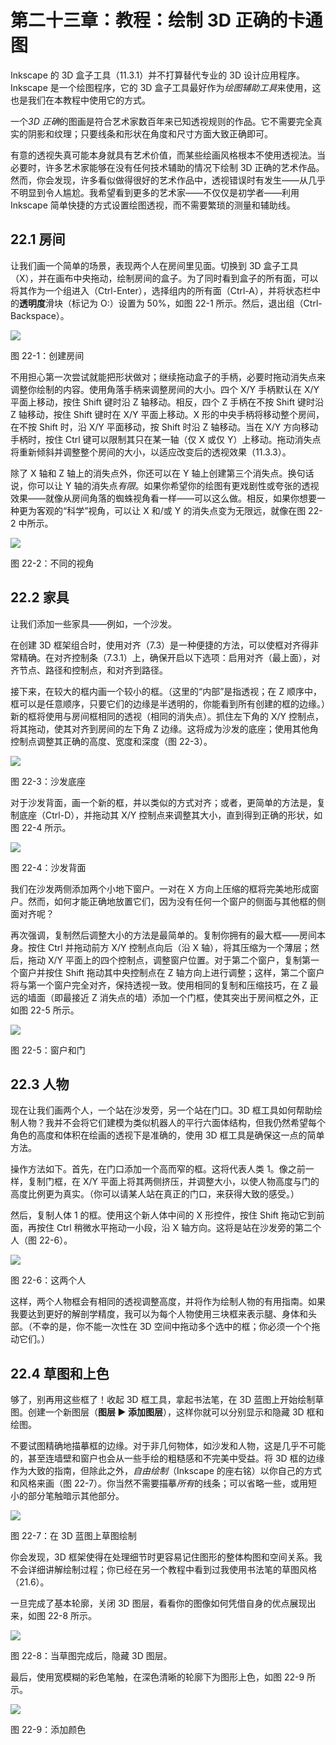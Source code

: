 # 第二十三章：教程：绘制 3D 正确的卡通图

Inkscape 的 3D 盒子工具（11.3.1）并不打算替代专业的 3D 设计应用程序。Inkscape 是一个绘图程序，它的 3D 盒子工具最好作为*绘图辅助工具*来使用，这也是我们在本教程中使用它的方式。

一个*3D 正确*的图画是符合艺术家数百年来已知透视规则的作品。它不需要完全真实的阴影和纹理；只要线条和形状在角度和尺寸方面大致正确即可。

有意的透视失真可能本身就具有艺术价值，而某些绘画风格根本不使用透视法。当必要时，许多艺术家能够在没有任何技术辅助的情况下绘制 3D 正确的艺术作品。然而，你会发现，许多看似做得很好的艺术作品中，透视错误时有发生——从几乎不明显到令人尴尬。我希望看到更多的艺术家——不仅仅是初学者——利用 Inkscape 简单快捷的方式设置绘图透视，而不需要繁琐的测量和辅助线。

## 22.1 房间

让我们画一个简单的场景，表现两个人在房间里见面。切换到 3D 盒子工具（X），并在画布中央拖动，绘制房间的盒子。为了同时看到盒子的所有面，可以将其作为一个组进入（Ctrl-Enter），选择组内的所有面（Ctrl-A），并将状态栏中的**透明度**滑块（标记为 O:）设置为 50%，如图 22-1 所示。然后，退出组（Ctrl-Backspace）。

![](img/t04-01.svg.png)

图 22-1：创建房间

不用担心第一次尝试就能把形状做对；继续拖动盒子的手柄，必要时拖动消失点来调整你绘制的内容。使用角落手柄来调整房间的大小。四个 X/Y 手柄默认在 X/Y 平面上移动，按住 Shift 键时沿 Z 轴移动。相反，四个 Z 手柄在不按 Shift 键时沿 Z 轴移动，按住 Shift 键时在 X/Y 平面上移动。X 形的中央手柄将移动整个房间，在不按 Shift 时，沿 X/Y 平面移动，按 Shift 时沿 Z 轴移动。当在 X/Y 方向移动手柄时，按住 Ctrl 键可以限制其只在某一轴（仅 X 或仅 Y）上移动。拖动消失点将重新倾斜并调整整个房间的大小，以适应改变后的透视效果（11.3.3）。

除了 X 轴和 Z 轴上的消失点外，你还可以在 Y 轴上创建第三个消失点。换句话说，你可以让 Y 轴的消失点*有限*。如果你希望你的绘图有更戏剧性或夸张的透视效果——就像从房间角落的蜘蛛视角看一样——可以这么做。相反，如果你想要一种更为客观的“科学”视角，可以让 X 和/或 Y 的消失点变为无限远，就像在图 22-2 中所示。

![](img/t04-02.svg.png)

图 22-2：不同的视角

## 22.2 家具

让我们添加一些家具——例如，一个沙发。

在创建 3D 框架组合时，使用对齐（7.3）是一种便捷的方法，可以使框对齐得非常精确。在对齐控制条（7.3.1）上，确保开启以下选项：启用对齐（最上面），对齐节点、路径和控制点，和对齐到路径。

接下来，在较大的框内画一个较小的框。（这里的“内部”是指透视；在 Z 顺序中，框可以是任意顺序，只要它们的边缘是半透明的，你能看到所有创建的框的边缘。）新的框将使用与房间框相同的透视（相同的消失点）。抓住左下角的 X/Y 控制点，将其拖动，使其对齐到房间的左下角 Z 边缘。这将成为沙发的底座；使用其他角控制点调整其正确的高度、宽度和深度（图 22-3）。

![](img/t04-03.svg.png)

图 22-3：沙发底座

对于沙发背面，画一个新的框，并以类似的方式对齐；或者，更简单的方法是，复制底座（Ctrl-D），并拖动其 X/Y 控制点来调整其大小，直到得到正确的形状，如图 22-4 所示。

![](img/t04-04.svg.png)

图 22-4：沙发背面

我们在沙发两侧添加两个小地下窗户。一对在 X 方向上压缩的框将完美地形成窗户。然而，如何才能正确地放置它们，因为没有任何一个窗户的侧面与其他框的侧面对齐呢？

再次强调，复制然后调整大小的方法是最简单的。复制你拥有的最大框——房间本身。按住 Ctrl 并拖动前方 X/Y 控制点向后（沿 X 轴），将其压缩为一个薄层；然后，拖动 X/Y 平面上的四个控制点，调整窗户位置。对于第二个窗户，复制第一个窗户并按住 Shift 拖动其中央控制点在 Z 轴方向上进行调整；这样，第二个窗户将与第一个窗户完全对齐，保持透视一致。使用相同的复制和压缩技巧，在 Z 最远的墙面（即最接近 Z 消失点的墙）添加一个门框，使其突出于房间框之外，正如图 22-5 所示。

![](img/t04-05.svg.png)

图 22-5：窗户和门

## 22.3 人物

现在让我们画两个人，一个站在沙发旁，另一个站在门口。3D 框工具如何帮助绘制人物？我并不会将它们建模为类似机器人的平行六面体结构，但我仍然希望每个角色的高度和体积在绘画的透视下是准确的，使用 3D 框工具是确保这一点的简单方法。

操作方法如下。首先，在门口添加一个高而窄的框。这将代表人类 1。像之前一样，复制门框，在 X/Y 平面上将其两侧挤压，并调整大小，以使人物高度与门的高度比例更为真实。（你可以请某人站在真正的门口，来获得大致的感受。）

然后，复制人体 1 的框。使用这个新人体中间的 X 形控件，按住 Shift 拖动它到前面，再按住 Ctrl 稍微水平拖动一小段，沿 X 轴方向。这将是站在沙发旁的第二个人（图 22-6）。

![](img/t04-06.svg.png)

图 22-6：这两个人

这样，两个人物框会有相同的透视调整高度，并将作为绘制人物的有用指南。如果我要达到更好的解剖学精度，我可以为每个人物使用三块框来表示腿、身体和头部。（不幸的是，你不能一次性在 3D 空间中拖动多个选中的框；你必须一个个拖动它们。）

## 22.4 草图和上色

够了，别再用这些框了！收起 3D 框工具，拿起书法笔，在 3D 蓝图上开始绘制草图。创建一个新图层（**图层 ▶ 添加图层**），这样你就可以分别显示和隐藏 3D 框和绘图。

不要试图精确地描摹框的边缘。对于非几何物体，如沙发和人物，这是几乎不可能的，甚至连墙壁和窗户也会从一些手绘的粗糙感和不完美中受益。将 3D 框的边缘作为大致的指南，但除此之外，*自由绘制*（Inkscape 的座右铭）以你自己的方式和风格来画（图 22-7）。你当然不需要描摹*所有*的线条；可以省略一些，或用短小的部分笔触暗示其他部分。

![](img/t04-07.svg.png)

图 22-7：在 3D 蓝图上草图绘制

你会发现，3D 框架使得在处理细节时更容易记住图形的整体构图和空间关系。我不会详细讲解绘制过程；你已经在另一个教程中看到过我使用书法笔的草图风格（21.6）。

一旦完成了基本轮廓，关闭 3D 图层，看看你的图像如何凭借自身的优点展现出来，如图 22-8 所示。

![](img/t04-08.svg.png)

图 22-8：当草图完成后，隐藏 3D 图层。

最后，使用宽模糊的彩色笔触，在深色清晰的轮廓下为图形上色，如图 22-9 所示。

![](img/t04-09.svg.png)

图 22-9：添加颜色
